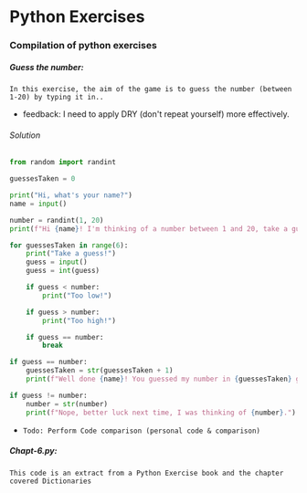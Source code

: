 # Python Exercises

### Compilation of python exercises

##### *Guess the number:*
```
In this exercise, the aim of the game is to guess the number (between 1-20) by typing it in..
```
- feedback: I need to apply DRY (don't repeat yourself) more effectively.

###### Solution
```python
from random import randint

guessesTaken = 0

print("Hi, what's your name?")
name = input()

number = randint(1, 20)
print(f"Hi {name}! I'm thinking of a number between 1 and 20, take a guess?")

for guessesTaken in range(6):
    print("Take a guess!")
    guess = input()
    guess = int(guess)

    if guess < number:
        print("Too low!")

    if guess > number:
        print("Too high!")

    if guess == number:
        break

if guess == number:
    guessesTaken = str(guessesTaken + 1)
    print(f"Well done {name}! You guessed my number in {guessesTaken} guesses!")

if guess != number:
    number = str(number)
    print(f"Nope, better luck next time, I was thinking of {number}.")
```
- ```Todo: Perform Code comparison (personal code & comparison)```

##### *Chapt-6.py:*
``` 
This code is an extract from a Python Exercise book and the chapter covered Dictionaries
```
